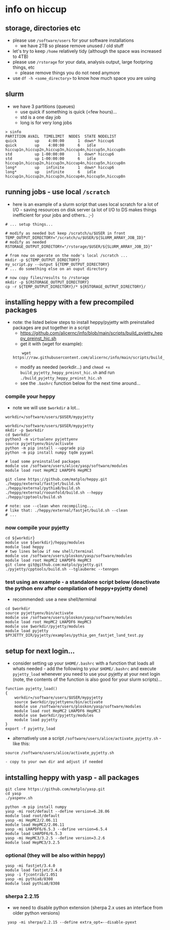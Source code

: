 # info on hiccup

## storage, directories etc

- please use `/software/users` for your software installations 
    - we have 2TB so please remove unused / old stuff
- let's try to keep `/home` relatively tidy (although the space was increased to 4TB)
- please use `/rstorage` for your data, analysis output, large footpring things, etc
    - please remove things you do not need anymore
- use `df -h <some_directory>` to know how much space you are using

## slurm

- we have 3 partitions (queues)
    - use quick if something is quick (<few hours)...
    - std is a one day job
    - long is for very long jobs

```
> sinfo
PARTITION AVAIL  TIMELIMIT  NODES  STATE NODELIST
quick        up    4:00:00      1  down* hiccup6
quick        up    4:00:00      6   idle hiccup1n,hiccup2n,hiccup3n,hiccup4n,hiccup5n,hiccup8n
std          up 1-00:00:00      1  down* hiccup6
std          up 1-00:00:00      6   idle hiccup1n,hiccup2n,hiccup3n,hiccup4n,hiccup5n,hiccup8n
long*        up   infinite      1  down* hiccup6
long*        up   infinite      6   idle hiccup1n,hiccup2n,hiccup3n,hiccup4n,hiccup5n,hiccup8n
```

## running jobs - use local `/scratch`

- here is an example of a slurm script that uses local scratch for a lot of I/O - saving resources on disk server (a lot of I/O to DS makes things inefficient for your jobs and others.. ;-)

```
# ... setup things...

# modify as needed but keep /scratch/u/$USER in front
TEMP_OUTPUT_DIRECTORY="/scratch/u/$USER/${SLURM_ARRAY_JOB_ID}"
# modify as needed
RSTORAGE_OUTPUT_DIRECTORY="/rstorage/$USER/${SLURM_ARRAY_JOB_ID}"

# from now on operate on the node's local /scratch ...
mkdir -p ${TEMP_OUTPUT_DIRECTORY}
my_script.py --output ${TEMP_OUTPUT_DIRECTORY}
# ... do something else on an ouput directory

# now copy files/results to /rstorage
mkdir -p ${RSTORAGE_OUTPUT_DIRECTORY}
cp -r ${TEMP_OUTPUT_DIRECTORY}/* ${RSTORAGE_OUTPUT_DIRECTORY}/

```

## installing heppy with a few precompiled packages

- note: the listed below steps to install heppy/pyjetty with preinstalled packages are put together in a script
    - https://github.com/alicernc/info/blob/main/scripts/build_pyjetty_heppy_preinst_hic.sh
    - get it with (wget for example):
    ```
        wget https://raw.githubusercontent.com/alicernc/info/main/scripts/build_pyjetty_heppy_preinst_hic.sh
    ```
    - modify as needed (workdir...) and `chmod +x build_pyjetty_heppy_preinst_hic.sh` and run `./build_pyjetty_heppy_preinst_hic.sh`
    - see the `.bashrc` function below for the next time around...

### compile your heppy
- note we will use `$workdir` a lot...

```
workdir=/software/users/$USER/mypyjetty
```

```
workdir=/software/users/$USER/mypyjetty
mkdir -p $workdir
cd $workdir
python3 -m virtualenv pyjettyenv
source pyjettyenv/bin/activate
python -m pip install --upgrade pip
python -m pip install numpy tqdm pyyaml

# load some preinstalled packages
module use /software/users/alice/yasp/software/modules
module load root HepMC2 LHAPDF6 HepMC3

git clone https://github.com/matplo/heppy.git
./heppy/external/fastjet/build.sh
./heppy/external/pythia8/build.sh
./heppy/external/roounfold/build.sh --heppy
./heppy/cpptools/build.sh

# note: use --clean when recompiling...
# like that: ./heppy/external/fastjet/build.sh --clean
# ...
```

### now compile your pyjetty

```
cd ${workdir}
module use ${workdir}/heppy/modules
module load heppy
# two lines below if new shell/terminal
module use /software/users/ploskon/yasp/software/modules
module load root HepMC2 LHAPDF6 HepMC3
git clone git@github.com:matplo/pyjetty.git
./pyjetty/cpptools/build.sh --tglaubermc --tenngen
```

### test using an example - a standalone script below (deactivate the python env after compilation of heppy+pyjetty done)

- recommended: use a new shell/terminal

```
cd $workdir
source pyjettyenv/bin/activate
module use /software/users/ploskon/yasp/software/modules
module load root HepMC2 LHAPDF6 HepMC3
module use $workdir/pyjetty/modules
module load pyjetty
$PYJETTY_DIR/pyjetty/examples/pythia_gen_fastjet_lund_test.py
```

## setup for next login...

- consider setting up your `$HOME/.bashrc` with a function that loads all whats needed - add the following to your `$HOME/.bashrc` and execute `pyjetty_load` whenever you need to use your pyjetty at your next login (note, the contents of the function is also good for your slurm scripts)...

```
function pyjetty_load()
{
    workdir=/software/users/$USER/mypyjetty
    source $workdir/pyjettyenv/bin/activate
    module use /software/users/ploskon/yasp/software/modules
    module load root HepMC2 LHAPDF6 HepMC3
    module use $workdir/pyjetty/modules
    module load pyjetty
}
export -f pyjetty_load
```

- alternatively use a script `/software/users/alice/activate_pyjetty.sh` - like this:

```
source /software/users/alice/activate_pyjetty.sh
```

    - copy to your own dir and adjust if needed

## intstalling heppy with yasp - all packages

```
git clone https://github.com/matplo/yasp.git
cd yasp
./yaspenv.sh
```

```
python -m pip install numpy
yasp -mi root/default --define version=6.28.06
module load root/default
yasp -mi HepMC2/2.06.11
module load HepMC2/2.06.11
yasp -mi LHAPDF6/6.5.3 --define version=6.5.4
module load LHAPDF6/6.5.3
yasp -mi HepMC3/3.2.5 --define version=3.2.6
module load HepMC3/3.2.5
```

### optional (they will be also within heppy)

```
yasp -mi fastjet/3.4.0
module load fastjet/3.4.0
yasp -i fjcontrib/1.051
yasp -mi pythia8/8308
module load pythia8/8308
```


### sherpa 2.2.15

- we need to disable python extension (sherpa 2.x uses an interface from older python versions)

```
 yasp -mi sherpa/2.2.15 --define extra_opt=--disable-pyext
```
